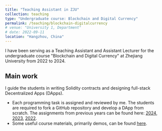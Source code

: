 ```yaml
---
title: "Teaching Assistant in ZJU"
collection: teaching
type: "Undergraduate course: Blockchain and Digital Currency"
permalink: /teaching/blockchain-digitalcurrency
# venue: "University 1, Department"
# date: 2022-09-11
location: "Hangzhou, China"
---
```


I have been serving as a Teaching Assistant and Assistant Lecturer for the undergraduate course "Blockchain and Digital Currency" at Zhejiang University from 2022 to 2024.

## Main work

I guide the students in writing Solidity contracts and designing full-stack Decentralized Apps (DApps).

- Each programming task is assigned and reviewed by me. The students are required to fork a GitHub repository and develop a DApp from scratch. The assignments from previous years can be found here: [2024](https://github.com/LBruyne/ZJU-blockchain-course-2024), [2023](https://github.com/LBruyne/ZJU-blockchain-course-2023), [2022](https://github.com/LBruyne/ZJU-blockchain-course-2022).
- Some useful course materials, primarily demos, can be found [here](https://github.com/LBruyne/blockchain-course-demos).
